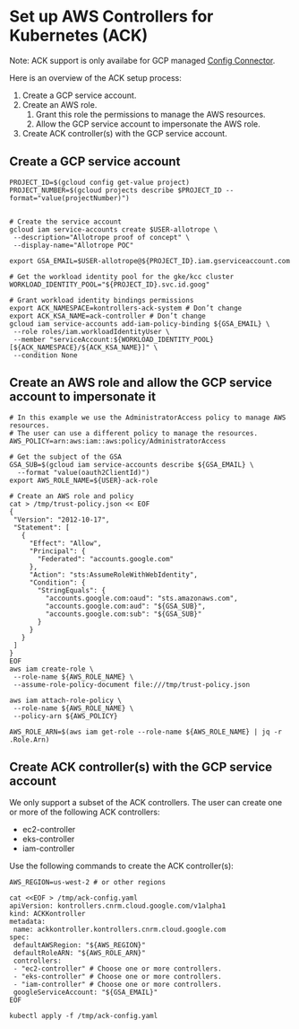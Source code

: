 # Set up AWS Controllers for Kubernetes (ACK)

Note: ACK support is only availabe for GCP managed [Config
Connector](https://cloud.google.com/config-connector/docs/overview).

Here is an overview of the ACK setup process:

1. Create a GCP service account.
1. Create an AWS role.
   1. Grant this role the permissions to manage the AWS resources.
   1. Allow the GCP service account to impersonate the AWS role.
1. Create ACK controller(s) with the GCP service account.

## Create a GCP service account

```
PROJECT_ID=$(gcloud config get-value project)
PROJECT_NUMBER=$(gcloud projects describe $PROJECT_ID --format="value(projectNumber)")


# Create the service account
gcloud iam service-accounts create $USER-allotrope \
 --description="Allotrope proof of concept" \
 --display-name="Allotrope POC"

export GSA_EMAIL=$USER-allotrope@${PROJECT_ID}.iam.gserviceaccount.com

# Get the workload identity pool for the gke/kcc cluster
WORKLOAD_IDENTITY_POOL="${PROJECT_ID}.svc.id.goog"

# Grant workload identity bindings permissions
export ACK_NAMESPACE=kontrollers-ack-system # Don’t change
export ACK_KSA_NAME=ack-controller # Don’t change
gcloud iam service-accounts add-iam-policy-binding ${GSA_EMAIL} \
 --role roles/iam.workloadIdentityUser \
 --member "serviceAccount:${WORKLOAD_IDENTITY_POOL}[${ACK_NAMESPACE}/${ACK_KSA_NAME}]" \
 --condition None
```

## Create an AWS role and allow the GCP service account to impersonate it

```
# In this example we use the AdministratorAccess policy to manage AWS resources.
# The user can use a different policy to manage the resources.
AWS_POLICY=arn:aws:iam::aws:policy/AdministratorAccess

# Get the subject of the GSA
GSA_SUB=$(gcloud iam service-accounts describe ${GSA_EMAIL} \
  --format "value(oauth2ClientId)")
export AWS_ROLE_NAME=${USER}-ack-role

# Create an AWS role and policy
cat > /tmp/trust-policy.json << EOF
{
 "Version": "2012-10-17",
 "Statement": [
   {
     "Effect": "Allow",
     "Principal": {
       "Federated": "accounts.google.com"
     },
     "Action": "sts:AssumeRoleWithWebIdentity",
     "Condition": {
       "StringEquals": {
         "accounts.google.com:oaud": "sts.amazonaws.com",
         "accounts.google.com:aud": "${GSA_SUB}",
         "accounts.google.com:sub": "${GSA_SUB}"
       }
     }
   }
 ]
}
EOF
aws iam create-role \
 --role-name ${AWS_ROLE_NAME} \
 --assume-role-policy-document file:///tmp/trust-policy.json

aws iam attach-role-policy \
 --role-name ${AWS_ROLE_NAME} \
 --policy-arn ${AWS_POLICY}

AWS_ROLE_ARN=$(aws iam get-role --role-name ${AWS_ROLE_NAME} | jq -r .Role.Arn)
```


## Create ACK controller(s) with the GCP service account

We only support a subset of the ACK controllers. The user can create one or more
of the following ACK controllers:
- ec2-controller
- eks-controller
- iam-controller

Use the following commands to create the ACK controller(s):

```
AWS_REGION=us-west-2 # or other regions

cat <<EOF > /tmp/ack-config.yaml
apiVersion: kontrollers.cnrm.cloud.google.com/v1alpha1
kind: ACKKontroller
metadata:
 name: ackkontroller.kontrollers.cnrm.cloud.google.com
spec:
 defaultAWSRegion: "${AWS_REGION}"
 defaultRoleARN: "${AWS_ROLE_ARN}"
 controllers:
 - "ec2-controller" # Choose one or more controllers.
 - "eks-controller" # Choose one or more controllers.
 - "iam-controller" # Choose one or more controllers.
 googleServiceAccount: "${GSA_EMAIL}"
EOF

kubectl apply -f /tmp/ack-config.yaml
```
